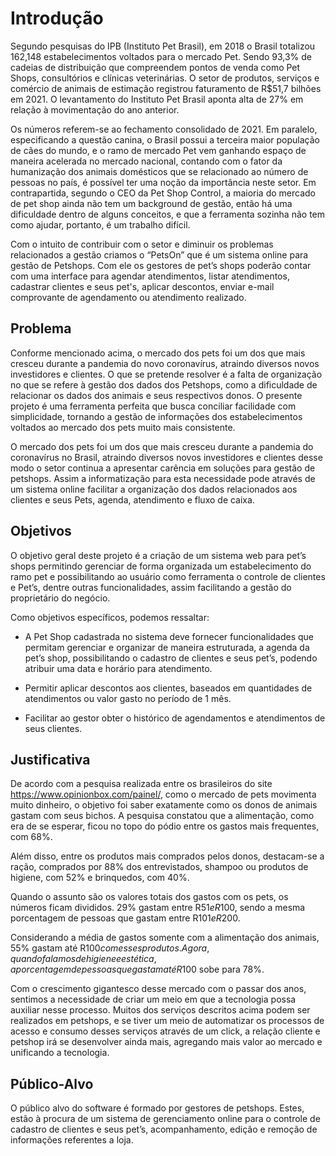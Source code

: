 # Introdução

Segundo pesquisas do IPB (Instituto Pet Brasil), em 2018 o Brasil totalizou 162,148 estabelecimentos voltados para o mercado Pet. Sendo 93,3% de cadeias de distribuição que compreendem pontos de venda como Pet Shops, consultórios e clínicas veterinárias. O setor de produtos, serviços e comércio de animais de estimação registrou faturamento de R$51,7 bilhões em 2021. O levantamento do Instituto Pet Brasil aponta alta de 27% em relação à movimentação do ano anterior. 

Os números referem-se ao fechamento consolidado de 2021. Em paralelo, especificando a questão canina, o Brasil possui a terceira maior população de cães do mundo, e o ramo de mercado Pet vem ganhando espaço de maneira acelerada no mercado nacional, contando com o fator da humanização dos animais domésticos que se relacionado ao número de pessoas no país, é possível ter uma noção da importância neste setor. Em contrapartida, segundo o CEO da Pet Shop Control, a maioria do mercado de pet shop ainda não tem um background de gestão, então há uma dificuldade dentro de alguns conceitos, e que a ferramenta sozinha não tem como ajudar, portanto, é um trabalho difícil. 
 
Com o intuito de contribuir com o setor e diminuir os problemas relacionados a gestão criamos o “PetsOn” que é um sistema online para gestão de Petshops. Com ele os gestores de pet’s shops poderão contar com uma interface para agendar atendimentos, listar atendimentos, cadastrar clientes e seus pet's, aplicar descontos, enviar e-mail comprovante de agendamento ou atendimento realizado.

## Problema

Conforme mencionado acima, o mercado dos pets foi um dos que mais cresceu durante a pandemia do novo coronavírus, atraindo diversos novos investidores e clientes. O que se pretende resolver é a falta de organização no que se refere à gestão dos dados dos Petshops, como a dificuldade de relacionar os dados dos animais e seus respectivos donos. O presente projeto é uma ferramenta perfeita que busca conciliar facilidade com simplicidade, tornando a gestão de informações dos estabelecimentos voltados ao mercado dos pets muito mais consistente. 

O mercado dos pets foi um dos que mais cresceu durante a pandemia do coronavírus no Brasil, atraindo diversos novos investidores e clientes desse modo o setor continua a apresentar carência em soluções para gestão de petshops. Assim a informatização para esta necessidade pode através de um sistema online facilitar a organização dos dados relacionados aos clientes e seus Pets, agenda, atendimento e fluxo de caixa.  

## Objetivos

O objetivo geral deste projeto é a criação de um sistema web para pet’s shops permitindo gerenciar de forma organizada um estabelecimento do ramo pet e possibilitando ao usuário como ferramenta o controle de clientes e Pet’s, dentre outras funcionalidades, assim facilitando a gestão do proprietário do negócio. 

Como objetivos específicos, podemos ressaltar: 

* A Pet Shop cadastrada no sistema deve fornecer funcionalidades que permitam gerenciar e organizar de maneira estruturada, a agenda da pet’s shop, possibilitando o cadastro de clientes e seus pet’s, podendo atribuir uma data e horário para atendimento.   

* Permitir aplicar descontos aos clientes, baseados em quantidades de atendimentos ou valor gasto no período de 1 mês. 

* Facilitar ao gestor obter o histórico de agendamentos e atendimentos de seus clientes. 

## Justificativa

De acordo com a pesquisa realizada entre os brasileiros do site https://www.opinionbox.com/painel/, como o mercado de pets movimenta muito dinheiro, o objetivo foi saber exatamente como os donos de animais gastam com seus bichos. A pesquisa constatou que a alimentação, como era de se esperar, ficou no topo do pódio entre os gastos mais frequentes, com 68%. 

Além disso, entre os produtos mais comprados pelos donos, destacam-se a ração, comprados por 88% dos entrevistados, shampoo ou produtos de higiene, com 52% e brinquedos, com 40%. 

Quando o assunto são os valores totais dos gastos com os pets, os números ficam divididos. 29% gastam entre R$51 e R$100, sendo a mesma porcentagem de pessoas que gastam entre R$101 e R$200.   

Considerando a média de gastos somente com a alimentação dos animais, 55% gastam até R$100 com esses produtos. Agora, quando falamos de higiene e estética, a porcentagem de pessoas que gastam até R$100 sobe para 78%. 

Com o crescimento gigantesco desse mercado com o passar dos anos, sentimos a necessidade de criar um meio em que a tecnologia possa auxiliar nesse processo. Muitos dos serviços descritos acima podem ser realizados em petshops, e se tiver um meio de automatizar os processos de acesso e consumo desses serviços através de um click, a relação cliente e petshop irá se desenvolver ainda mais, agregando mais valor ao mercado e unificando a tecnologia.   

## Público-Alvo

O público alvo do software é formado por gestores de petshops. Estes, estão à procura de um sistema de gerenciamento online para o controle de cadastro de clientes e seus pet’s, acompanhamento, edição e remoção de informações referentes a loja. 

 
